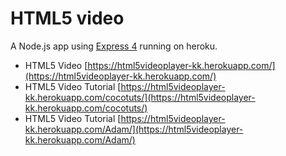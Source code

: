# HTML5 video

A Node.js app using [Express 4](http://expressjs.com/) running on heroku.

- HTML5 Video  [https://html5videoplayer-kk.herokuapp.com/](https://html5videoplayer-kk.herokuapp.com/)
- HTML5 Video Tutorial [https://html5videoplayer-kk.herokuapp.com/cocotuts/](https://html5videoplayer-kk.herokuapp.com/cocotuts/)
- HTML5 Video Tutorial [https://html5videoplayer-kk.herokuapp.com/Adam/](https://html5videoplayer-kk.herokuapp.com/Adam/)
